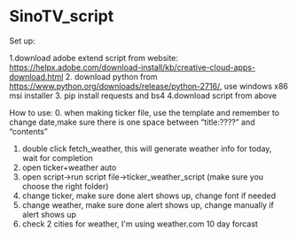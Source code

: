 # SinoTV_script

Set up:

1.download adobe extend script from website:
https://helpx.adobe.com/download-install/kb/creative-cloud-apps-download.html
2. download python from https://www.python.org/downloads/release/python-2716/, use windows x86 msi installer
3. pip install requests and bs4
4.download script from above

How to use:
0. when making ticker file, use the template and remember to change date,make sure there is one space between “title:????” and “contents”
1. double click fetch_weather, this will generate weather info for today, wait for completion
2. open ticker+weather auto
3. open script->run script file->ticker_weather_script (make sure you choose the right folder)
4. change ticker, make sure done alert shows up, change font if needed
5. change weather, make sure done alert shows up, change manually if alert shows up
6. check 2 cities for weather, I'm using weather.com 10 day forcast
